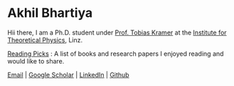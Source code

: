 # Akhil Bhartiya

Hii there, I am a Ph.D. student under [Prof. Tobias Kramer](https://quantumobserver.wordpress.com/) at the [Institute for Theoretical Physics](https://www.jku.at/en/institute-for-theoretical-physics/), Linz.

[Reading Picks](/likes) : A list of books and research papers I enjoyed reading and would like to share.

[Email](mailto://akhil.bhartiya@jku.at) | [Google Scholar](https://scholar.google.com/citations?user=ZS47oC0AAAAJ&hl=en) | [LinkedIn](www.linkedin.com/in/bhartiya) | [Github](https://github.com/akhilbhartiya)
